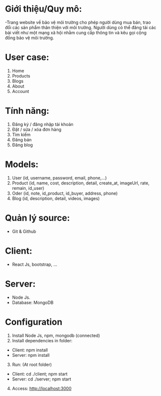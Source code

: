 # Giới thiệu/Quy mô:

-Trang website về bảo vệ môi trường cho phép người dùng mua bán, trao đổi các sản phẩm thân thiện với môi trường. Người dùng có thể đăng tải các bài viết như một mạng xã hội nhằm cung cấp thông tin và kêu gọi cộng đồng bảo vệ môi trường.

# User case:

1. Home
2. Products
3. Blogs
4. About
5. Account

# Tính năng:

1. Đăng ký / đăng nhập tài khoản
2. Đặt / sửa / xóa đơn hàng
3. Tìm kiếm
4. Đăng bán
5. Đăng blog

# Models:

1. User (id, username, password, email, phone,…)
2. Product (id, name, cost, description, detail, create_at, imageUrl, rate, remain, id_user)
3. Oder (id, note, id_product, id_buyer, address, phone)
4. Blog (id, description, detail, videos, images)

# Quản lý source:

- Git & Github

# Client:

- React Js, bootstrap, …

# Server:

- Node Js.
- Database: MongoDB

# Configuration

1. Install Node Js, npm, mongodb (connected)
2. Install dependencies in folder:

- Client: npm install
- Server: npm install

3. Run: (At root folder)

- Client: cd ./client; npm start
- Server: cd ./server; npm start

4. Access: <a href='http://localhost:3000'>http://localhost:3000</a>
